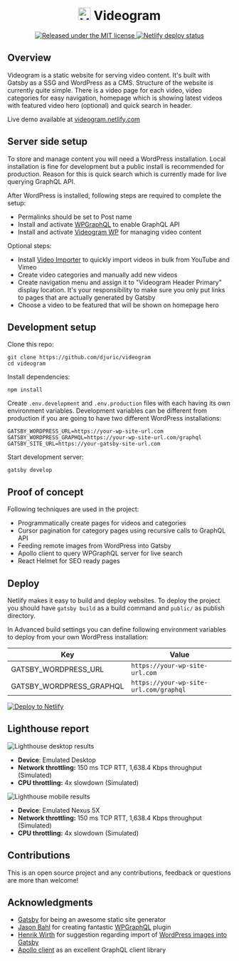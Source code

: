 <h1 align="center"><img src="https://videogram.zarko.dev/wp-content/uploads/2020/01/favicon.png" alt="Videogram" width="28" /> Videogram</h1>

<p align="center">
  <a href="https://github.com/djuric/videogram/blob/master/LICENSE">
    <img src="https://img.shields.io/badge/license-MIT-blue.svg" alt="Released under the MIT license" />
  </a>
  <a href="https://app.netlify.com/sites/videogram/deploys">
    <img src="https://api.netlify.com/api/v1/badges/5b2e13ea-2f0c-44f8-bea4-82e8afaacf3a/deploy-status" alt="Netlify deploy status" />
  </a>
</p>

## Overview

Videogram is a static website for serving video content. It's built with Gatsby as a SSG and WordPress as a CMS. Structure of the website is currently quite simple. There is a video page for each video, video categories for easy navigation, homepage which is showing latest videos with featured video hero (optional) and quick search in header.

Live demo available at [videogram.netlify.com](https://videogram.netlify.com)

## Server side setup

To store and manage content you will need a WordPress installation. Local installation is fine for development but a public install is recommended for production. Reason for this is quick search which is currently made for live querying GraphQL API.

After WordPress is installed, following steps are required to complete the setup:

- Permalinks should be set to Post name
- Install and activate [WPGraphQL](https://github.com/wp-graphql/wp-graphql) to enable GraphQL API
- Install and activate [Videogram WP](https://github.com/djuric/videogram-wp) for managing video content

Optional steps:

- Install [Video Importer](https://wordpress.org/plugins/meks-video-importer/) to quickly import videos in bulk from YouTube and Vimeo
- Create video categories and manually add new videos
- Create navigation menu and assign it to "Videogram Header Primary" display location. It's your responsibility to make sure you only put links to pages that are actually generated by Gatsby
- Choose a video to be featured that will be shown on homepage hero

## Development setup

Clone this repo:

```
git clone https://github.com/djuric/videogram
cd videogram
```

Install dependencies:

```
npm install
```

Create `.env.development` and `.env.production` files with each having its own environment variables. Development variables can be different from production if you are going to have two different WordPress installations:

```
GATSBY_WORDPRESS_URL=https://your-wp-site-url.com
GATSBY_WORDPRESS_GRAPHQL=https://your-wp-site-url.com/graphql
GATSBY_SITE_URL=https://your-gatsby-site-url.com
```

Start development server:

```
gatsby develop
```

## Proof of concept

Following techniques are used in the project:

- Programmatically create pages for videos and categories
- Cursor pagination for category pages using recursive calls to GraphQL API
- Feeding remote images from WordPress into Gatsby
- Apollo client to query WPGraphQL server for live search
- React Helmet for SEO ready pages

## Deploy

Netlify makes it easy to build and deploy websites. To deploy the project you should have `gatsby build` as a build command and `public/` as publish directory.

In Advanced build settings you can define following environment variables to deploy from your own WordPress installation:

| Key                      | Value                                  |
| ------------------------ | -------------------------------------- |
| GATSBY_WORDPRESS_URL     | `https://your-wp-site-url.com`         |
| GATSBY_WORDPRESS_GRAPHQL | `https://your-wp-site-url.com/graphql` |

[![Deploy to Netlify](https://www.netlify.com/img/deploy/button.svg)](https://app.netlify.com/start/deploy?repository=https://github.com/djuric/videogram)

## Lighthouse report

![Lighthouse desktop results](https://videogram.zarko.dev/wp-content/uploads/2020/01/videogram-desktop.png)

- **Device**: Emulated Desktop
- **Network throttling:** 150 ms TCP RTT, 1,638.4 Kbps throughput (Simulated)
- **CPU throttling:** 4x slowdown (Simulated)

![Lighthouse mobile results](https://videogram.zarko.dev/wp-content/uploads/2020/01/videogram-mobile.png)

- **Device**: Emulated Nexus 5X
- **Network throttling:** 150 ms TCP RTT, 1,638.4 Kbps throughput (Simulated)
- **CPU throttling:** 4x slowdown (Simulated)

## Contributions

This is an open source project and any contributions, feedback or questions are more than welcome!

## Acknowledgments

- [Gatsby](https://github.com/gatsbyjs/gatsby) for being an awesome static site generator
- [Jason Bahl](https://twitter.com/jasonbahl) for creating fantastic [WPGraphQL](https://github.com/wp-graphql/wp-graphql) plugin
- [Henrik Wirth](https://github.com/henrikwirth) for suggestion regarding import of [WordPress images into Gatsby](https://dev.to/nevernull/gatsby-with-wpgraphql-acf-and-gatbsy-image-72m)
- [Apollo client](https://github.com/apollographql) as an excellent GraphQL client library
